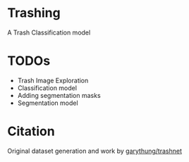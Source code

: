 # Trashing
A Trash Classification model

# TODOs
- Trash Image Exploration
- Classification model
- Adding segmentation masks
- Segmentation model

# Citation
Original dataset generation and work by [garythung/trashnet](https://github.com/garythung/trashnet)
